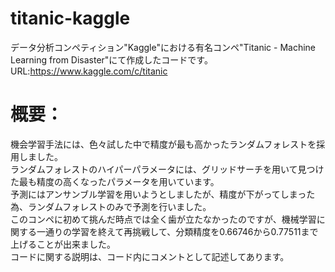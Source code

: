 # titanic-kaggle

データ分析コンペティション"Kaggle"における有名コンペ"Titanic - Machine Learning from Disaster"にて作成したコードです。
URL:https://www.kaggle.com/c/titanic    

# 概要：
機会学習手法には、色々試した中で精度が最も高かったランダムフォレストを採用しました。  
ランダムフォレストのハイパーパラメータには、グリッドサーチを用いて見つけた最も精度の高くなったパラメータを用いています。  
予測にはアンサンブル学習を用いようとしましたが、精度が下がってしまった為、ランダムフォレストのみで予測を行いました。  
このコンペに初めて挑んだ時点では全く歯が立たなかったのですが、機械学習に関する一通りの学習を終えて再挑戦して、分類精度を0.66746から0.77511まで上げることが出来ました。  
コードに関する説明は、コード内にコメントとして記述してあります。
